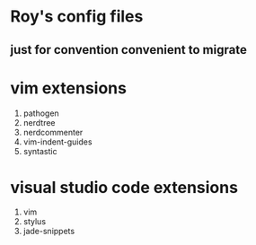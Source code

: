 Roy's config files
==================

just for convention convenient to migrate
-----------------------------------------



# vim extensions

1. pathogen
2. nerdtree
3. nerdcommenter
4. vim-indent-guides
5. syntastic

# visual studio code extensions

1. vim
2. stylus
3. jade-snippets